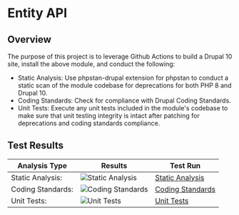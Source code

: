 # Entity API

## Overview

The purpose of this project is to leverage Github Actions to build a Drupal 10 site, install the above module, and conduct the following:

* Static Analysis:  Use phpstan-drupal extension for phpstan to conduct a static scan of the module codebase for deprecations for both PHP 8 and Drupal 10.
* Coding Standards:  Check for compliance with Drupal Coding Standards.
* Unit Tests:  Execute any unit tests included in the module's codebase to make sure that unit testing integrity is intact after patching for deprecations and coding standards compliance.

## Test Results

| Analysis Type | Results | Test Run |
| ----- | ----- | ----- |
| Static Analysis: | ![Static Analysis](https://github.com/Drupal-10-Compatibility/entity/actions/workflows/static_analysis.yml/badge.svg) | [Static Analysis](https://github.com/Drupal-10-Compatibility/entity/actions/workflows/static_analysis.yml) |
| Coding Standards: | ![Coding Standards](https://github.com/Drupal-10-Compatibility/entity/actions/workflows/coding_standards.yml/badge.svg) | [Coding Standards](https://github.com/Drupal-10-Compatibility/entity/actions/workflows/coding_standards.yml) |
| Unit Tests: | ![Unit Tests](https://github.com/Drupal-10-Compatibility/entity/actions/workflows/unit_tests.yml/badge.svg) | [Unit Tests](https://github.com/Drupal-10-Compatibility/entity/actions/workflows/unit_tests.yml) |
